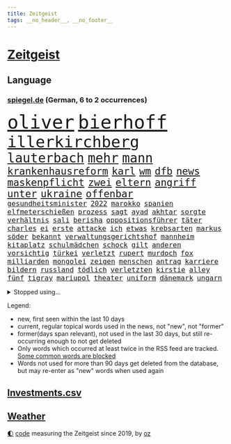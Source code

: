 ```yaml
---
title: Zeitgeist
tags: __no_header__, __no_footer__
---
```


# [Zeitgeist](https://oliz.io/zeitgeist/)

## Language

<h3><a href="https://www.spiegel.de" target="_blank">spiegel.de</a> (German, 6 to 2 occurrences)</h3>
<p style="font-family:monospace">
<span style="font-size:32pt"><a href="news_links.html#oliver" class="current">oliver</a></span>
<span style="font-size:32pt"><a href="news_links.html#bierhoff" class="current">bierhoff</a></span>
<br>
<span style="font-size:27pt"><a href="news_links.html#illerkirchberg" class="new">illerkirchberg</a></span>
<br>
<span style="font-size:22pt"><a href="news_links.html#lauterbach" class="current">lauterbach</a></span>
<span style="font-size:22pt"><a href="news_links.html#mehr" class="current">mehr</a></span>
<span style="font-size:22pt"><a href="news_links.html#mann" class="current">mann</a></span>
<br>
<span style="font-size:17pt"><a href="news_links.html#krankenhausreform" class="current">krankenhausreform</a></span>
<span style="font-size:17pt"><a href="news_links.html#karl" class="current">karl</a></span>
<span style="font-size:17pt"><a href="news_links.html#wm" class="current">wm</a></span>
<span style="font-size:17pt"><a href="news_links.html#dfb" class="current">dfb</a></span>
<span style="font-size:17pt"><a href="news_links.html#news" class="current">news</a></span>
<span style="font-size:17pt"><a href="news_links.html#maskenpflicht" class="current">maskenpflicht</a></span>
<span style="font-size:17pt"><a href="news_links.html#zwei" class="current">zwei</a></span>
<span style="font-size:17pt"><a href="news_links.html#eltern" class="current">eltern</a></span>
<span style="font-size:17pt"><a href="news_links.html#angriff" class="current">angriff</a></span>
<span style="font-size:17pt"><a href="news_links.html#unter" class="current">unter</a></span>
<span style="font-size:17pt"><a href="news_links.html#ukraine" class="current">ukraine</a></span>
<span style="font-size:17pt"><a href="news_links.html#offenbar" class="current">offenbar</a></span>
<br>
<span style="font-size:12pt"><a href="news_links.html#gesundheitsminister" class="current">gesundheitsminister</a></span>
<span style="font-size:12pt"><a href="news_links.html#2022" class="current">2022</a></span>
<span style="font-size:12pt"><a href="news_links.html#marokko" class="current">marokko</a></span>
<span style="font-size:12pt"><a href="news_links.html#spanien" class="current">spanien</a></span>
<span style="font-size:12pt"><a href="news_links.html#elfmeterschießen" class="current">elfmeterschießen</a></span>
<span style="font-size:12pt"><a href="news_links.html#prozess" class="current">prozess</a></span>
<span style="font-size:12pt"><a href="news_links.html#sagt" class="current">sagt</a></span>
<span style="font-size:12pt"><a href="news_links.html#ayad" class="new">ayad</a></span>
<span style="font-size:12pt"><a href="news_links.html#akhtar" class="new">akhtar</a></span>
<span style="font-size:12pt"><a href="news_links.html#sorgte" class="current">sorgte</a></span>
<span style="font-size:12pt"><a href="news_links.html#verhältnis" class="current">verhältnis</a></span>
<span style="font-size:12pt"><a href="news_links.html#sali" class="new">sali</a></span>
<span style="font-size:12pt"><a href="news_links.html#berisha" class="new">berisha</a></span>
<span style="font-size:12pt"><a href="news_links.html#oppositionsführer" class="current">oppositionsführer</a></span>
<span style="font-size:12pt"><a href="news_links.html#täter" class="current">täter</a></span>
<span style="font-size:12pt"><a href="news_links.html#charles" class="current">charles</a></span>
<span style="font-size:12pt"><a href="news_links.html#ei" class="new">ei</a></span>
<span style="font-size:12pt"><a href="news_links.html#erste" class="current">erste</a></span>
<span style="font-size:12pt"><a href="news_links.html#attacke" class="current">attacke</a></span>
<span style="font-size:12pt"><a href="news_links.html#ich" class="current">ich</a></span>
<span style="font-size:12pt"><a href="news_links.html#etwas" class="current">etwas</a></span>
<span style="font-size:12pt"><a href="news_links.html#krebsarten" class="new">krebsarten</a></span>
<span style="font-size:12pt"><a href="news_links.html#markus" class="current">markus</a></span>
<span style="font-size:12pt"><a href="news_links.html#söder" class="current">söder</a></span>
<span style="font-size:12pt"><a href="news_links.html#bekannt" class="current">bekannt</a></span>
<span style="font-size:12pt"><a href="news_links.html#verwaltungsgerichtshof" class="new">verwaltungsgerichtshof</a></span>
<span style="font-size:12pt"><a href="news_links.html#mannheim" class="current">mannheim</a></span>
<span style="font-size:12pt"><a href="news_links.html#kitaplatz" class="new">kitaplatz</a></span>
<span style="font-size:12pt"><a href="news_links.html#schulmädchen" class="new">schulmädchen</a></span>
<span style="font-size:12pt"><a href="news_links.html#schock" class="current">schock</a></span>
<span style="font-size:12pt"><a href="news_links.html#gilt" class="current">gilt</a></span>
<span style="font-size:12pt"><a href="news_links.html#anderen" class="current">anderen</a></span>
<span style="font-size:12pt"><a href="news_links.html#vorsichtig" class="current">vorsichtig</a></span>
<span style="font-size:12pt"><a href="news_links.html#türkei" class="current">türkei</a></span>
<span style="font-size:12pt"><a href="news_links.html#verletzt" class="current">verletzt</a></span>
<span style="font-size:12pt"><a href="news_links.html#rupert" class="current">rupert</a></span>
<span style="font-size:12pt"><a href="news_links.html#murdoch" class="current">murdoch</a></span>
<span style="font-size:12pt"><a href="news_links.html#fox" class="current">fox</a></span>
<span style="font-size:12pt"><a href="news_links.html#milliarden" class="current">milliarden</a></span>
<span style="font-size:12pt"><a href="news_links.html#mongolei" class="new">mongolei</a></span>
<span style="font-size:12pt"><a href="news_links.html#zeigen" class="current">zeigen</a></span>
<span style="font-size:12pt"><a href="news_links.html#menschen" class="current">menschen</a></span>
<span style="font-size:12pt"><a href="news_links.html#antrag" class="current">antrag</a></span>
<span style="font-size:12pt"><a href="news_links.html#karriere" class="current">karriere</a></span>
<span style="font-size:12pt"><a href="news_links.html#bildern" class="current">bildern</a></span>
<span style="font-size:12pt"><a href="news_links.html#russland" class="current">russland</a></span>
<span style="font-size:12pt"><a href="news_links.html#tödlich" class="current">tödlich</a></span>
<span style="font-size:12pt"><a href="news_links.html#verletzten" class="current">verletzten</a></span>
<span style="font-size:12pt"><a href="news_links.html#kirstie" class="new">kirstie</a></span>
<span style="font-size:12pt"><a href="news_links.html#alley" class="new">alley</a></span>
<span style="font-size:12pt"><a href="news_links.html#fünf" class="current">fünf</a></span>
<span style="font-size:12pt"><a href="news_links.html#tigray" class="current">tigray</a></span>
<span style="font-size:12pt"><a href="news_links.html#mariupol" class="current">mariupol</a></span>
<span style="font-size:12pt"><a href="news_links.html#theater" class="current">theater</a></span>
<span style="font-size:12pt"><a href="news_links.html#uniform" class="new">uniform</a></span>
<span style="font-size:12pt"><a href="news_links.html#dänemark" class="current">dänemark</a></span>
<span style="font-size:12pt"><a href="news_links.html#ungarn" class="current">ungarn</a></span>
</p>
<details>
<summary>Stopped using...</summary>
<p class="former" style="font-size:12pt">
angeordnet(775) lisa(775) positiv(774) st(774) verhalten(774) versorgt(774) champions(773) christoph(773) coronainfektion(773) facebook(773) inter(773) mailand(773) mittelmeer(773) 2015(772) asche(772) beschimpft(772) bühne(772) carsten(772) getan(772) material(772) oberbürgermeister(772) parteichef(772) regierungschefs(772) verluste(772) ehefrau(771) einstieg(771) gebaut(771) investieren(771) lust(771) musiker(771) strand(771) suspendiert(771) weltmeister(771) berichterstattung(770) coronaausbruch(770) fdpchef(770) identifiziert(770) konzerne(770) moderne(770) organisationen(770) pocht(770) schlechten(770) signal(770) stich(770) tweet(770) vereinten(770) weitet(770) abstand(769) berühmt(769) erfahrungen(769) jedem(769) keller(769) quarantäne(769) unabhängige(769) versprach(769) außen(768) beweisen(768) bisherige(767) netzwerken(767) parteitag(767) san(767) trainieren(767) trauer(767) unterwegs(767) zuge(767) betriebe(766) entlassung(766) evakuiert(766) feier(766) küste(766) lastwagen(766) militärs(766) rtl(766) schriftstellerin(766) tötet(766) ankündigung(765) ausflug(765) außer(765) größer(765) menschenleben(765) möglichen(765) mütter(765) wohnen(765) attentat(764) ausreichend(764) quartal(764) usbehörden(764) wütend(764) bielefeld(763) durchsuchungen(763) flieht(763) gestoßen(763) joachim(763) lewis(763) mode(763) präsidentschaftswahl(763) sichergestellt(763) verriet(763) augsburg(762) bolsonaro(762) englische(762) jedenfalls(762) lernen(762) missbraucht(762) 96(761) frust(761) kochen(761) stattfinden(761) frachter(760) regiert(760) weite(760) wirtschaftlichen(760) anlagen(759) jair(759) trafen(759) unseren(759) ermittlern(758) fragt(758) normalität(758) torhüter(758) weitergegeben(758) dar(757) haaland(757) aktie(756) mieten(756) 1500(755) möglicherweise(755) marsch(754) potsdam(754) erfolgreichsten(753) geprägt(753) loswerden(753) motor(753) eigenem(752) erderwärmung(752) erkenntnisse(752) parallelen(749) detail(748) offenbart(748) erwachsene(747) beschlagnahmt(746) erschießt(746) legende(746) gesichert(745) politikerin(745) unzufrieden(745) angehörige(743) behalten(743) fan(742) handy(742) vorwürfen(742) panik(741) moderatorin(739) schockiert(739) katja(738) griechischen(737) olympia(734) sarah(729) tuchel(726) veränderungen(726) erhebliche(723) staatsoberhaupt(716) topspiel(711) tolle(710) gelangen(707) ärmelkanal(701) jessica(699) coronaimpfung(698) polizeiruf(673) höheres(670) räumte(665) nachbarland(653) lehrerin(640) skandale(637) chile(636) verantwortliche(607) gregor(604) investor(602) südwesten(602) erteilte(594) reichtum(565) fußballstar(564) holz(558) 83(539) sächsische(536) zusammenarbeiten(528) court(526) supreme(526) bürgern(523) sammelt(518) knochen(515) unseres(512) urteilte(512) lee(511) drohenden(510) astronomen(503) 9(496) warnungen(495) vierjährige(494) verurteilung(492) insbesondere(486) landsleute(480) las(480) vegas(480) erfolglos(474) erscheint(473) gremium(473) höchstwert(465) unterdrückung(465) exil(459) aufträge(456) erling(454) ali(453) anhängern(448) ankommen(445) börsen(445) bombe(443) angestellten(438) kritischen(436) pauli(433) gefiel(430) minderheiten(430) lutz(428) tiger(423) militärmanöver(419) menschliche(416) südkoreas(416) söders(415) amtskollegen(407) annulliert(402) abschreckung(401) arbeitslosen(398) betrunken(395) messenger(394) regierungschefin(394) osteuropa(393) einander(390) ampelparteien(389) lädt(387) geheimdienste(385) überrollt(385) benutzt(382) anfangen(379) radikaler(375) ausgeben(370) trip(365) airlines(360) coaching(360) dutzenden(360) bundesfinanzminister(358) khan(357) schienen(356) entziehen(353) minderjähriger(353) martina(351) aktivistinnen(350) tauschen(349) sportliche(348) beschossen(347) behält(343) überlebten(340) staatsbürger(339) senden(334) personalnot(333) ersatz(329) propaganda(326) jeweils(325) heikel(324) wackelt(321) getäuscht(320) südosten(320) weiten(320) vorm(315) meere(313) verpflichtung(313) wild(312) lebenshaltungskosten(311) überwachung(311) anträge(309) geplatzt(309) wettkampf(309) teppich(302) kasachstan(301) sony(301) lagern(299) entführung(297) algerien(296) aufgeklärt(296) provozierte(296) bestürzt(294) damalige(293) filmemacher(292) ausraster(291) frankfurts(291) massenmord(289) gastbeitrag(288) erstem(286) geiselnahme(285) rüstungskonzern(285) unweit(284) emotionalen(283) fehlverhalten(283) schlacht(282) umfragen(278) anziehen(277) außergewöhnlich(272) begleiten(271) parlamentswahl(271) rené(271) antisemitismusvorwürfe(270) spdchef(269) asylsuchende(268) ahnung(267) benötigt(266) tui(266) verhilft(265) zugenommen(265) umzusetzen(264) kippen(263) indischen(261) bevorstehende(259) fluss(259) gegendemonstranten(259) inakzeptable(259) lücken(259) verspätet(258) schwarzmeerflotte(257) drohten(253) nukleare(252) freizeitpark(250) russisch(249) anpassung(248) starkregen(248) zügig(247) charkiw(246) hauptdarsteller(246) jochen(246) kurse(246) künstlerin(246) eigentor(245) entlastungspaket(243) unfällen(238) iwan(237) großstadt(236) begrenzt(235) jünger(235) ergab(233) coronalockdowns(231) glaube(231) slowenien(231) kalt(227) minimal(224) diagnostiziert(223) neuerdings(222) rivalen(222) schwarzes(218) rechnungshof(217) ernste(216) geheimdienstinformationen(216) öpnv(216) registrierte(215) entsprechend(214) separatistenführer(214) beigelegt(213) privathaushalte(212) kassen(211) zugänglich(211) schlechtem(210) nachvollziehbar(207) impfkommission(206) iaea(205) traditionen(205) moskwa(204) qualifying(204) brasilianische(203) stichwahl(202) note(200) bundeskanzlers(199) gekürzt(199) jesus(199) regieren(199) panzerlieferungen(198) pogba(197) sobald(197) unglücks(197) vogel(197) inspiration(196) perfekte(196) ausfuhren(195) errichten(195) export(195) hindernisse(194) verdrängen(194) lokführer(193) enkel(191) zusehends(191) airport(190) kippt(189) basketball(188) mobbing(188) netzagenturchef(188) niedrigere(188) psychiatrie(188) steuerhinterziehung(188) ringtausch(187) birgt(186) 73jährige(184) r(184) gegenoffensive(182) klimakatastrophe(182) wehrte(181) bosnien(180) spezialisten(180) droge(179) hauptrolle(179) ibiza(179) lösungen(179) 1200(178) belastungsprobe(178) brennen(177) brennende(177) dolly(177) reporterin(177) chinesischer(176) klimaschädlichen(176) ausbauen(175) sinne(175) fahndung(174) enttäuschte(173) reumütig(172) leipzigs(171) tiefer(171) 110(170) alleingang(170) heimspiel(170) kommissarin(170) vollgas(170) 37jährige(168) irgendwo(168) angestrebten(166) befeuert(166) feldmann(166) libanon(166) saisonbeginn(166) luka(165) matchwinner(164) 180(163) leopardpanzer(163) hundertjährige(161) miss(160) volle(160) grundschule(159) verdiente(158) geschrumpft(157) notaufnahme(157) tagsüber(157) verfügen(157) zuckerberg(157) überflutungen(157) austrocknen(156) jährliche(156) massenpanik(156) kommunistischen(155) freibad(154) 18jährigen(151) angepasst(151) camper(151) paolo(151) statthalter(151) bewiesen(150) dänemarks(150) geübt(150) verunglückten(150) ekel(149) familienmitglieder(149) gegenwart(149) kostenlose(148) momenten(148) midlifekolumne(147) mobilisieren(147) tatverdacht(147) usmodel(147) gesichtern(146) instrument(146) matthew(146) blatt(145) fühlten(143) heide(143) schreibtisch(143) stille(143) graham(142) spdchefin(142) 1974(141) erntet(141) rauchmelder(141) abschwung(140) untätigkeit(140) vorantreiben(140) wellbrock(140) 27jährige(139) ankam(139) expertenrat(139) begegnen(138) übergewinne(138) bruttoinlandsprodukt(137) pflegeheimen(137) grimm(136) indigenen(136) veronika(136) wuchs(136) atomkraftwerken(135) benziner(134) forschen(134) antisemitismusvorwürfen(133) dorfes(133) kontroversen(133) uneins(133) vulkanausbruch(133) albtraum(132) errichtet(132) kronprinz(132) ausgebeutet(131) grundstein(131) urlauber(131) brillen(130) drogendealer(130) asteroiden(129) lapid(129) reaktoren(129) reservisten(129) warnten(129) zugezogen(129) nachbarstaaten(128) weltraum(128) gescheiterten(127) fremder(126) sparmaßnahmen(126) aberkannt(125) juristisches(125) churchill(124) erwartete(124) mächtigste(124) stadtwerke(124) formen(123) lohnerhöhungen(123) 17jähriger(122) erdatmosphäre(122) gruß(121) klausmichael(121) kühne(121) medizinische(121) suchtforscher(121) anfechten(120) kohlekraftwerk(120) streicheln(120) manila(119) staatshilfe(119) trendwende(119) vordergrund(119) 151(118) akzeptabel(118) kreativ(118) kurzfristige(118) lebensgefährte(118) gesichter(117) plane(117) dauerhafte(116) giftiger(116) heimischen(116) heizkosten(116) unterbricht(116) abitur(115) wahrzeichen(115) atmen(113) entschlossen(113) vincent(113) 1979(112) gefängnissen(112) gerufen(112) neueste(112) wmpunkte(112) gesprächsbereit(111) spielberg(111) stationiert(110) glänzen(109) unterkunft(109) back(108) entlarvt(108) geschmolzen(108) koma(107) sarg(107) staatsschutz(107) britischem(106) ellen(106) hinterfragen(106) kilowattstunde(106) pyrenäen(106) bildband(105) gegenseite(105) hinterland(105) gaskunden(104) laden(104) militärhilfen(104) modeikone(104) umgehend(104) privatwirtschaft(103) demonstration(102) rezessionsangst(101) volksheld(101) belästigt(100) pulverisiert(100) schwarzmarkt(100) beseitigt(99) business(99) tipp(99) bildschirme(98) bundestagspräsidentin(98) extremisten(98) herstellen(98) reggae(98) saniert(98) erwachsen(97) hannah(97) vorgenommen(97) durchschnittlich(96) abzufedern(95) fremde(95) nationalsozialisten(95) rundfunk(95) toiletten(95) 1993(94) alfons(94) frühjahr(94) lernten(94) messungen(94) steuererklärung(94) bros(93) harmlos(93) kooperiert(92) schuhbeck(92) tv+(92) usspitzenpolitikerin(92) amazons(91) atommeiler(91) bundespräsidenten(91) flüssen(91) gekrönt(91) getreidefrachter(91) kiez(91) nix(91) wiesbaden(91) wunderbar(91) 05(90) anklagebehörde(90) beworben(90) footballstar(90) rundfunks(90) späte(90) derzeitigen(89) ticketpreise(89) atomdrohungen(88) atomkraftwerk(88) inflationsgeplagten(88) kernphysiker(88) schreckt(88) sternen(88) asylunterkunft(87) ausliefern(87) bestattet(87) kandidierte(87) sortiert(87) usrepräsentantenhauses(87) weltpolitik(87) wildes(87) wohnwagen(87) abgekupfert(86) fotoapp(85) sendeanstalten(85) verkehrsverbund(85) vierjähriges(85) einzigartig(84) killer(84) kobel(84) leitzinserhöhung(84) migrantenboot(84) rechtspopulistischen(84) steuerunterlagen(84) unterspült(84) verdonnert(84) vorsaison(84) brighton(83) buhrow(83) dosen(83) faktoren(83) geborene(83) parteivorsitzenden(83) rowling(83) aufbegehren(82) biografie(82) kreative(82) verifizieren(82) extremismus(81) fischsterben(81) identifizierten(81) lawrence(81) schiffsverkehrs(81) traumatische(81) verstöße(81) vorangekommen(81) pizza(80) rihanna(80) rihannas(80) sympathien(80) toronto(80) bevorzugen(79) biologischen(79) böses(79) durchgang(79) energiepauschale(79) gasvorkommen(79) lula(79) mannschaften(79) staatsstreich(79) veraltete(79) boni(78) brasilienwahl(78) deckelung(78) tagelang(78) wüstefeld(78) ansteckend(77) café(77) evamaria(77) grenzfluss(77) intrigen(77) reklamiert(77) sieglos(77) traurigen(77) verschwörungstheoretiker(77) vorgeht(77) antisemitisch(76) betonte(76) brigitte(76) führungsrolle(76) gaspreisdeckel(76) kollektive(76) saisonsieg(76) schärfe(76) verschaffte(76) veruntreut(76) wiederholten(76) yoga(76) benko(75) kommunisten(75) preisbremse(75) sprachlos(75) talente(75) verifizierung(75) griechischtürkischen(74) lenken(74) spionage(74) liverpooltrainer(73) rätseln(73) abbrechen(72) brooklyn(72) god(72) marschflugkörper(72) nets(72) wunde(72) dalai(71) durchhalten(71) exfinanzchef(71) extrainer(71) goslar(71) lama(71) rappers(71) scheidung(71) telefonierte(71) herzegowina(70) kertschbrücke(70) maximal(70) unterzahl(70) zuschuss(70) überflügelt(70) austragung(69) behzad(69) fahrzeiten(69) nbastar(69) nobelpreisträger(69) plädoyer(69) uhren(69) abgase(68) ausmacht(68) blogger(68) eingesetzte(68) geklappt(68) lobbyverband(68) milliardengewinne(68) speichert(68) zurückgerufen(68) conference(67) dates(67) dončić(67) einkassiert(67) tonga(67) zypern(67) 69jährige(66) gruselig(66) heikler(66) jk(66) kommerzielle(66) kurznachrichtendienst(66) schutt(66) abtrünnigen(65) bundesnetzagenturchef(65) schwestern(65) wechseljahre(65) andré(64) badenwürttembergischen(64) gegeneinander(64) gesetzten(64) machtmissbrauch(64) ndr(64) neapel(64) polizeichef(64) geweint(63) hinreichenden(63) klimaschutzsofortprogramm(63) nio(63) seilwinde(63) simuliert(63) treibhausgasen(63) öllecks(63) aufgehalten(62) entbindung(62) ernüchternd(62) jansen(62) praktisch(62) strafrechtliche(62) überfährt(62) 1400(61) 2050(61) attackieren(61) bayernstars(61) befestigten(61) beschädigtes(61) hells(61) schwächeln(61) 16000(60) diskutierten(60) grundsatzrede(60) milliardenkosten(60) fehlgeburten(59) gefehlt(59) massagen(59) nbaprofi(59) panikattacke(59) absichten(58) besessen(58) einkaufstour(58) ey(58) hassan(58) meeresboden(58) mintzlaff(58) schnürt(58) spitzer(58) tarifstreit(58) verkraftbar(58) 650000(57) accounts(57) francisco(57) gefühlen(57) haaspilot(57) nachrichtendienste(57) potter(57) unterbrochen(57) angesehen(56) mittelstand(56) rettungsschirm(56) sprangen(56) stützt(56) ansbach(55) extinction(55) rebellion(55) aufgeheizt(54) eidgenössische(54) exklub(54) hessischen(54) kleinste(54) verdeutlicht(54) 217(53) gravierender(53) memoiren(53) rams(53) spiegelreport(53) symbolfigur(53) wärmste(53) 1922(52) beifahrer(52) brennholz(52) dokumentieren(52) drohung(52) ersparnisse(52) geklaut(52) touchdowns(52) autokraten(51) erschöpft(51) geschasste(51) verglichen(51) womit(51) abwahl(50) epoche(50) klimaaktivist(50) kölnfan(50) legendär(50) sack(50) verstaatlichung(50) vielmehr(50) wahlergebnis(50) drängten(49) eingeschaltet(49) eingestrichen(49) exzellente(49) flatrate(49) moukoko(49) wussten(49) youssoufa(49) 1952(48) arroganz(48) blanchett(48) cate(48) frühling(48) inspiriert(48) staatsoberhäupter(48) wdrintendant(48) amini(47) atommüll(47) handball(47) hütte(47) mahsa(47) massiver(47) sozialdemokratische(47) bundespartei(46) krisenstimmung(46) nbasuperstar(46) asteroid(45) fälschlicherweise(45) holzofen(45) silva(45) abtreiben(44) benennen(44) elektronische(44) expertenkommission(44) grundschulen(44) standard(44) benennt(43) distanzierte(43) gaslieferstopps(43) häuschen(43) andernfalls(42) kanzlerbesuch(42) lakers(42) t72panzer(42) abrupt(41) erschien(41) gesungen(41) mögen(41) russlandpolitik(41) spezialeinheit(41) waldstück(41) 3500(40) enormen(40) guttenberg(40) karltheodor(40) sanierung(40) staatsgäste(40) wale(40) zenit(40) zurückgestellt(40) 300000(39) anastasia(39) biefang(39) bochumer(39) eitelkeit(39) expeditionen(39) fußballstadion(39) kommandeurin(39) landstriche(39) mad(39) raketentests(39) wahnsinnig(39) abwesenheit(38) benito(38) energetische(38) erkrankter(38) grundsicherung(38) handballbund(38) heizperiode(38) insight(38) mediator(38) mussolini(38) sportdirektor(38) volksabstimmung(38) weltbank(38) einberufung(37) kampagnen(37) nova(37) verhelfen(37) werbekunden(37) haushalten(36) nike(36) rascher(36) wahlsieg(36) übergewicht(36) überheblichkeit(36) abgeholzt(35) auszeichnung(35) facebookmutter(35) gaspreises(35) kriegstreiber(35) kunstflieger(35) 30führung(34) abgelegenen(34) bergen(34) kaiserin(34) massenweise(34) souveränen(34) goncourt(33) oecd(33) schubsen(33) alarmstimmung(32) bolsonaros(32) einberufungsstellen(32) gegenstände(32) provokationen(32) rasmussen(32) byd(31) mauer(31) pilze(31) putinvertrauter(31) reizthemen(31) vogelarten(31) vorziehen(31) abgeriegelt(30) lecks(30) mordverdacht(30) nordstreampipelines(30) schüren(30) zusammenhalten(30) a1(29) autohersteller(29) björn(29) fangen(29) gewalttäter(29) gewählte(29) höcke(29) jackman(29) photoshop(29) saubere(29) toskana(29) desinformation(28) kopfschmerzen(28) künstlicher(28) li(28) mama(28) mats(28) pipelinelecks(28) puerto(28) rico(28) rücklagen(28) rückstand(28) sahedan(28) abgeraten(27) joints(27) manipuliert(27) margrethes(27) rotgrün(27) semester(27) titanic(27) zugstrecke(27) demoskopen(26) inácio(26) luiz(26) memes(26) wohngebäude(26) bdi(25) bedingt(25) optionen(25) vergibt(25) anerkennung(24) britin(24) bundesforschungsministerin(24) energiepreisbremse(24) erinnerte(24) fußballnationalteam(24) mitteilung(24) tafeln(24) basiert(23) intensivmediziner(23) karagiannidis(23) kopfhörer(23) tropensturm(23) zitierte(23) blank(22) cyberangriff(22) entdecker(22) inspektionen(22) mine(22) neuerliche(22) titelstreit(22) andresen(21) besteigen(21) pool(21) rasmus(21) satelliten(21) schuldspruch(21) wahlerfolg(21) daei(20) lsd(20) spitzenspiel(20) erschütternde(19) ideologischen(19) jamaikaner(19) kiffen(19) zwielichtige(19) alarmbereitschaft(18) gigantischer(18) mittels(18) stühle(18) trümmern(18) verzögert(18) anspielung(17) ausgestiegen(17) fluffigem(17) gags(17) kramer(17) kriminalfall(17) lungenentzündung(17) mitarbeitern(17) schadstoffteam(17) sprengkraft(17) südukrainische(17) fusion(16) regierungsgegner(16) staatsoper(16) sticker(16) verachtet(16) baukosten(15) beäugt(15) cannabislegalisierung(15) hilton(15) hochwertiges(15) interessanten(15) landesteil(15) maurice(15) möglichkeit(15) p(15) tabellenende(15) tvbox(15) cosco(14) falschparken(14) hochzeiten(14) kitapflicht(14) personalien(14) rückendeckung(14) schutzausrüstung(14) abenteuer(13) buchmesse(13) doug(13) henning(13) mastriano(13) mitarbeiterinnen(13) braverman(12) diversität(12) initiativen(12) menschenrechtsorganisation(12) rekordversuch(12) rücknahme(12) sirenen(12) suella(12) verplappert(12) westküste(12) zwischenruf(12) danken(11) erprobte(11) geschaffen(11) nbasaison(11) nächtlichen(11) redbullchef(11) rekrutieren(11) uskonzern(11)
</p>
</details>
<p>Legend:
<ul>
<li><span class="new">new</span>, first seen within the last 10 days</li>
<li><span class="current">current</span>, regular topical words used in the news, not "new", not "former"</li>
<li><span class="former">former(days span relevant)</span>, not used in the last 30 days, but still re-occurring enough to not get deleted</li>
<li>Only words which occurred at least twice in the RSS feed are tracked. <a href="language/filters.py">Some common words are blocked</a></li>
<li>Words not used for more than 90 days get deleted from the database, but may re-enter as "new" words when used again</li>
</ul>
</p>

## [Investments](investments.html)[.csv](investments.csv)

## [Weather](weather.html)

<footer>
<a href="javascript:toggleTheme()" class="nav">🌓</a>
<a href="https://github.com/ooz/zeitgeist">code</a> measuring the Zeitgeist since 2019, by <a href="https://oliz.io">oz</a>
</footer>

